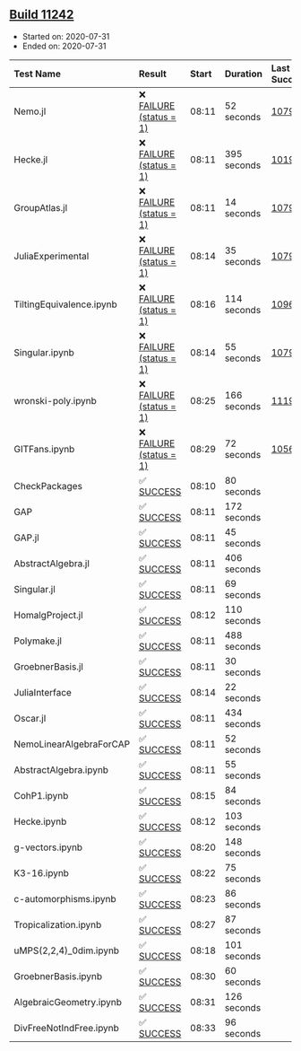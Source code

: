 ## [Build 11242](https://oscarci.mathematik.uni-kl.de/job/oscar/11242/)

* Started on: 2020-07-31
* Ended on: 2020-07-31

| Test Name    | Result | Start | Duration | Last Success | First Failure |
|:-------------|:-------|:------|:---------|:-------------|:--------------|
| Nemo.jl | ❌ [FAILURE (status = 1)](https://oscarci.mathematik.uni-kl.de/job/oscar/11242/artifact/logs/build-11242/Nemo.jl.log) | 08:11 | 52 seconds | [10790](https://oscarci.mathematik.uni-kl.de/job/oscar/10790/) | [10791](https://oscarci.mathematik.uni-kl.de/job/oscar/10791/) |
| Hecke.jl | ❌ [FAILURE (status = 1)](https://oscarci.mathematik.uni-kl.de/job/oscar/11242/artifact/logs/build-11242/Hecke.jl.log) | 08:11 | 395 seconds | [10197](https://oscarci.mathematik.uni-kl.de/job/oscar/10197/) | [10198](https://oscarci.mathematik.uni-kl.de/job/oscar/10198/) |
| GroupAtlas.jl | ❌ [FAILURE (status = 1)](https://oscarci.mathematik.uni-kl.de/job/oscar/11242/artifact/logs/build-11242/GroupAtlas.jl.log) | 08:11 | 14 seconds | [10790](https://oscarci.mathematik.uni-kl.de/job/oscar/10790/) | [10791](https://oscarci.mathematik.uni-kl.de/job/oscar/10791/) |
| JuliaExperimental | ❌ [FAILURE (status = 1)](https://oscarci.mathematik.uni-kl.de/job/oscar/11242/artifact/logs/build-11242/JuliaExperimental.log) | 08:14 | 35 seconds | [10790](https://oscarci.mathematik.uni-kl.de/job/oscar/10790/) | [10791](https://oscarci.mathematik.uni-kl.de/job/oscar/10791/) |
| TiltingEquivalence.ipynb | ❌ [FAILURE (status = 1)](https://oscarci.mathematik.uni-kl.de/job/oscar/11242/artifact/logs/build-11242/TiltingEquivalence.ipynb.log) | 08:16 | 114 seconds | [10962](https://oscarci.mathematik.uni-kl.de/job/oscar/10962/) | [10963](https://oscarci.mathematik.uni-kl.de/job/oscar/10963/) |
| Singular.ipynb | ❌ [FAILURE (status = 1)](https://oscarci.mathematik.uni-kl.de/job/oscar/11242/artifact/logs/build-11242/Singular.ipynb.log) | 08:14 | 55 seconds | [10790](https://oscarci.mathematik.uni-kl.de/job/oscar/10790/) | [10791](https://oscarci.mathematik.uni-kl.de/job/oscar/10791/) |
| wronski-poly.ipynb | ❌ [FAILURE (status = 1)](https://oscarci.mathematik.uni-kl.de/job/oscar/11242/artifact/logs/build-11242/wronski-poly.ipynb.log) | 08:25 | 166 seconds | [11192](https://oscarci.mathematik.uni-kl.de/job/oscar/11192/) | [11193](https://oscarci.mathematik.uni-kl.de/job/oscar/11193/) |
| GITFans.ipynb | ❌ [FAILURE (status = 1)](https://oscarci.mathematik.uni-kl.de/job/oscar/11242/artifact/logs/build-11242/GITFans.ipynb.log) | 08:29 | 72 seconds | [10566](https://oscarci.mathematik.uni-kl.de/job/oscar/10566/) | [10567](https://oscarci.mathematik.uni-kl.de/job/oscar/10567/) |
| CheckPackages | ✅ [SUCCESS](https://oscarci.mathematik.uni-kl.de/job/oscar/11242/artifact/logs/build-11242/CheckPackages.log) | 08:10 | 80 seconds |  |  |
| GAP | ✅ [SUCCESS](https://oscarci.mathematik.uni-kl.de/job/oscar/11242/artifact/logs/build-11242/GAP.log) | 08:11 | 172 seconds |  |  |
| GAP.jl | ✅ [SUCCESS](https://oscarci.mathematik.uni-kl.de/job/oscar/11242/artifact/logs/build-11242/GAP.jl.log) | 08:11 | 45 seconds |  |  |
| AbstractAlgebra.jl | ✅ [SUCCESS](https://oscarci.mathematik.uni-kl.de/job/oscar/11242/artifact/logs/build-11242/AbstractAlgebra.jl.log) | 08:11 | 406 seconds |  |  |
| Singular.jl | ✅ [SUCCESS](https://oscarci.mathematik.uni-kl.de/job/oscar/11242/artifact/logs/build-11242/Singular.jl.log) | 08:11 | 69 seconds |  |  |
| HomalgProject.jl | ✅ [SUCCESS](https://oscarci.mathematik.uni-kl.de/job/oscar/11242/artifact/logs/build-11242/HomalgProject.jl.log) | 08:12 | 110 seconds |  |  |
| Polymake.jl | ✅ [SUCCESS](https://oscarci.mathematik.uni-kl.de/job/oscar/11242/artifact/logs/build-11242/Polymake.jl.log) | 08:11 | 488 seconds |  |  |
| GroebnerBasis.jl | ✅ [SUCCESS](https://oscarci.mathematik.uni-kl.de/job/oscar/11242/artifact/logs/build-11242/GroebnerBasis.jl.log) | 08:11 | 30 seconds |  |  |
| JuliaInterface | ✅ [SUCCESS](https://oscarci.mathematik.uni-kl.de/job/oscar/11242/artifact/logs/build-11242/JuliaInterface.log) | 08:14 | 22 seconds |  |  |
| Oscar.jl | ✅ [SUCCESS](https://oscarci.mathematik.uni-kl.de/job/oscar/11242/artifact/logs/build-11242/Oscar.jl.log) | 08:11 | 434 seconds |  |  |
| NemoLinearAlgebraForCAP | ✅ [SUCCESS](https://oscarci.mathematik.uni-kl.de/job/oscar/11242/artifact/logs/build-11242/NemoLinearAlgebraForCAP.log) | 08:11 | 52 seconds |  |  |
| AbstractAlgebra.ipynb | ✅ [SUCCESS](https://oscarci.mathematik.uni-kl.de/job/oscar/11242/artifact/logs/build-11242/AbstractAlgebra.ipynb.log) | 08:11 | 55 seconds |  |  |
| CohP1.ipynb | ✅ [SUCCESS](https://oscarci.mathematik.uni-kl.de/job/oscar/11242/artifact/logs/build-11242/CohP1.ipynb.log) | 08:15 | 84 seconds |  |  |
| Hecke.ipynb | ✅ [SUCCESS](https://oscarci.mathematik.uni-kl.de/job/oscar/11242/artifact/logs/build-11242/Hecke.ipynb.log) | 08:12 | 103 seconds |  |  |
| g-vectors.ipynb | ✅ [SUCCESS](https://oscarci.mathematik.uni-kl.de/job/oscar/11242/artifact/logs/build-11242/g-vectors.ipynb.log) | 08:20 | 148 seconds |  |  |
| K3-16.ipynb | ✅ [SUCCESS](https://oscarci.mathematik.uni-kl.de/job/oscar/11242/artifact/logs/build-11242/K3-16.ipynb.log) | 08:22 | 75 seconds |  |  |
| c-automorphisms.ipynb | ✅ [SUCCESS](https://oscarci.mathematik.uni-kl.de/job/oscar/11242/artifact/logs/build-11242/c-automorphisms.ipynb.log) | 08:23 | 86 seconds |  |  |
| Tropicalization.ipynb | ✅ [SUCCESS](https://oscarci.mathematik.uni-kl.de/job/oscar/11242/artifact/logs/build-11242/Tropicalization.ipynb.log) | 08:27 | 87 seconds |  |  |
| uMPS(2,2,4)_0dim.ipynb | ✅ [SUCCESS](https://oscarci.mathematik.uni-kl.de/job/oscar/11242/artifact/logs/build-11242/uMPS-2-2-4-_0dim.ipynb.log) | 08:18 | 101 seconds |  |  |
| GroebnerBasis.ipynb | ✅ [SUCCESS](https://oscarci.mathematik.uni-kl.de/job/oscar/11242/artifact/logs/build-11242/GroebnerBasis.ipynb.log) | 08:30 | 60 seconds |  |  |
| AlgebraicGeometry.ipynb | ✅ [SUCCESS](https://oscarci.mathematik.uni-kl.de/job/oscar/11242/artifact/logs/build-11242/AlgebraicGeometry.ipynb.log) | 08:31 | 126 seconds |  |  |
| DivFreeNotIndFree.ipynb | ✅ [SUCCESS](https://oscarci.mathematik.uni-kl.de/job/oscar/11242/artifact/logs/build-11242/DivFreeNotIndFree.ipynb.log) | 08:33 | 96 seconds |  |  |
